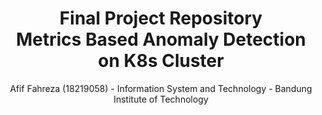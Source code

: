 <h1 align="center">Final Project Repository<br/>Metrics Based Anomaly Detection on K8s Cluster </h1>
<p align="center">Afif Fahreza (18219058) - Information System and Technology - Bandung Institute of Technology</p>

